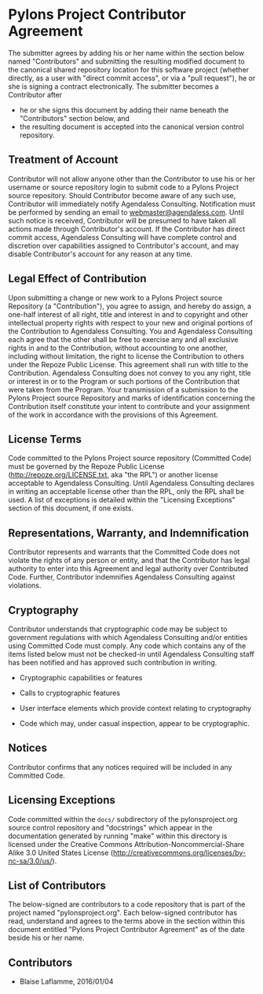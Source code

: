 # Pylons Project Contributor Agreement

The submitter agrees by adding his or her name within the section below named "Contributors" and submitting the resulting modified document to the canonical shared repository location for this software project (whether directly, as a user with "direct commit access", or via a "pull request"), he or she is signing a contract electronically. The submitter becomes a Contributor after 

- he or she signs this document by adding their name beneath the "Contributors" section below, and
- the resulting document is accepted into the canonical version control repository.

## Treatment of Account

Contributor will not allow anyone other than the Contributor to use his or her username or source repository login to submit code to a Pylons Project source repository. Should Contributor become aware of any such use, Contributor will immediately notify Agendaless Consulting. Notification must be performed by sending an email to webmaster@agendaless.com. Until such notice is received, Contributor will be presumed to have taken all actions made through Contributor's account. If the Contributor has direct commit access, Agendaless Consulting will have complete control and discretion over capabilities assigned to Contributor's account, and may disable Contributor's account for any reason at any time.

## Legal Effect of Contribution

Upon submitting a change or new work to a Pylons Project source Repository (a "Contribution"), you agree to assign, and hereby do assign, a one-half interest of all right, title and interest in and to copyright and other intellectual property rights with respect to your new and original portions of the Contribution to Agendaless Consulting. You and Agendaless Consulting each agree that the other shall be free to exercise any and all exclusive rights in and to the Contribution, without accounting to one another, including without limitation, the right to license the Contribution to others under the Repoze Public License. This agreement shall run with title to the Contribution. Agendaless Consulting does not convey to you any right, title or interest in or to the Program or such portions of the Contribution that were taken from the Program. Your transmission of a submission to the Pylons Project source Repository and marks of identification concerning the Contribution itself constitute your intent to contribute and your assignment of the work in accordance with the provisions of this Agreement.

## License Terms

Code committed to the Pylons Project source repository (Committed Code) must be governed by the Repoze Public License (http://repoze.org/LICENSE.txt, aka "the RPL") or another license acceptable to Agendaless Consulting. Until Agendaless Consulting declares in writing an acceptable license other than the RPL, only the RPL shall be used. A list of exceptions is detailed within the "Licensing Exceptions" section of this document, if one exists.

## Representations, Warranty, and Indemnification

Contributor represents and warrants that the Committed Code does not violate the rights of any person or entity, and that the Contributor has legal authority to enter into this Agreement and legal authority over Contributed Code. Further, Contributor indemnifies Agendaless Consulting against violations.

## Cryptography

Contributor understands that cryptographic code may be subject to government regulations with which Agendaless Consulting and/or entities using Committed Code must comply. Any code which contains any of the items listed below must not be checked-in until Agendaless Consulting staff has been notified and has approved such contribution in writing.

- Cryptographic capabilities or features

- Calls to cryptographic features

- User interface elements which provide context relating to cryptography

- Code which may, under casual inspection, appear to be cryptographic.

## Notices

Contributor confirms that any notices required will be included in any Committed Code.

## Licensing Exceptions

Code committed within the ``docs/`` subdirectory of the pylonsproject.org source control repository and "docstrings" which appear in the documentation generated by running "make" within this directory is licensed under the Creative Commons Attribution-Noncommercial-Share Alike 3.0 United States License (http://creativecommons.org/licenses/by-nc-sa/3.0/us/).

## List of Contributors

The below-signed are contributors to a code repository that is part of the project named "pylonsproject.org". Each below-signed contributor has read, understand and agrees to the terms above in the section within this document entitled "Pylons Project Contributor Agreement" as of the date beside his or her name.

## Contributors

- Blaise Laflamme, 2016/01/04
